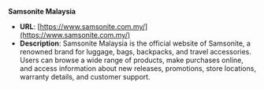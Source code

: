 **Samsonite Malaysia**
  - **URL**: [https://www.samsonite.com.my/](https://www.samsonite.com.my/)
  - **Description**: Samsonite Malaysia is the official website of Samsonite, a renowned brand for luggage, bags, backpacks, and travel accessories. Users can browse a wide range of products, make purchases online, and access information about new releases, promotions, store locations, warranty details, and customer support.
